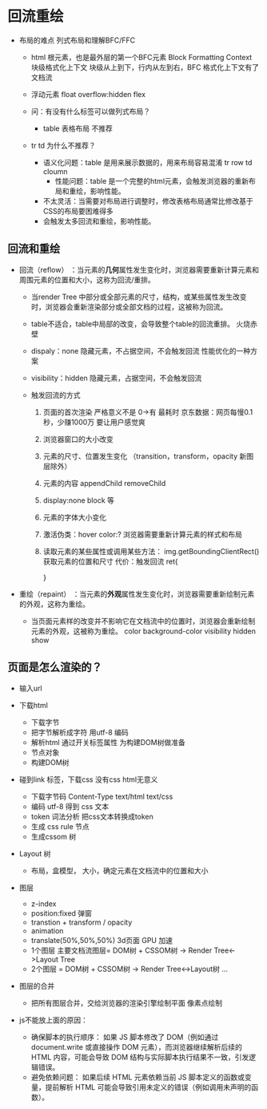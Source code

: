 # 回流重绘
- 布局的难点 列式布局和理解BFC/FFC
  - html 根元素，也是最外层的第一个BFC元素
    Block Formatting Context 块级格式化上下文 块级从上到下，行内从左到右，BFC 格式化上下文有了文档流

  - 浮动元素 float overflow:hidden flex 
  - 问：有没有什么标签可以做列式布局？
    - table 表格布局  不推荐

  - tr td
    为什么不推荐？
    - 语义化问题：table 是用来展示数据的，用来布局容易混淆
      tr row
      td cloumn
      - 性能问题：table 是一个完整的html元素，会触发浏览器的重新布局和重绘，影响性能。
    - 不太灵活：当需要对布局进行调整时，修改表格布局通常比修改基于CSS的布局要困难得多
    - 会触发太多回流和重绘，影响性能。

## 回流和重绘
  - 回流（reflow）
  ：当元素的**几何**属性发生变化时，浏览器需要重新计算元素和周围元素的位置和大小，这称为回流/重排。
    - 当render Tree 中部分或全部元素的尺寸，结构，或某些属性发生改变时，浏览器会重新渲染部分或全部文档的过程，这被称为回流。
    - table不适合，table中局部的改变，会导致整个table的回流重排。  火烧赤壁
    - dispaly：none  隐藏元素，不占据空间，不会触发回流  性能优化的一种方案
    - visibility：hidden  隐藏元素，占据空间，不会触发回流

    - 触发回流的方式
      1. 页面的首次渲染 严格意义不是 0->有 最耗时  京东数据：网页每慢0.1秒，少赚1000万 要让用户感觉爽
      2. 浏览器窗口的大小改变
      3. 元素的尺寸、位置发生变化 （transition，transform，opacity 新图层除外）
      4. 元素的内容 appendChild removeChild
      5. display:none block 等
      6. 元素的字体大小变化
      7. 激活伪类：hover
         color:? 浏览器需要重新计算元素的样式和布局
      8. 读取元素的某些属性或调用某些方法：
         img.getBoundingClientRect()  获取元素的位置和尺寸  代价：触发回流
         ret{

         }


  - 重绘（repaint）
  ：当元素的**外观**属性发生变化时，浏览器需要重新绘制元素的外观，这称为重绘。
    - 当页面元素样的改变并不影响它在文档流中的位置时，浏览器会重新绘制元素的外观，这被称为重绘。
      color  background-color  visibility  hidden  show

## 页面是怎么渲染的？
  - 输入url
  - 下载html
    - 下载字节
    - 把字节解析成字符 用utf-8 编码
    - 解析html 通过开关标签属性 为构建DOM树做准备
    - 节点对象
    - 构建DOM树
  - 碰到link 标签，下载css 没有css html无意义
    - 下载字节码 Content-Type text/html  text/css
    - 编码 utf-8 得到 css 文本
    - token 词法分析  把css文本转换成token
    - 生成 css rule 节点
    - 生成cssom 树
  - Layout 树
    - 布局，盒模型， 大小，确定元素在文档流中的位置和大小
  - 图层
    - z-index 
    - position:fixed 弹窗
    - transtion + transform / opacity
    - animation
    - translate(50%,50%,50%) 3d页面 GPU 加速
    - 1个图层 主要文档流图层= DOM树 + CSSOM树 -> Render Tree<->Layout Tree
    - 2个图层 = DOM树 + CSSOM树 -> Render Tree<->Layout树
    ...
  - 图层的合并
    - 把所有图层合并，交给浏览器的渲染引擎绘制平面 像素点绘制


  - js不能放上面的原因：
    - 确保脚本的执行顺序：
        如果 JS 脚本修改了 DOM（例如通过 document.write 或直接操作 DOM 元素），而浏览器继续解析后续的 HTML 内容，可能会导致 DOM 结构与实际脚本执行结果不一致，引发逻辑错误。
    - 避免依赖问题：
        如果后续 HTML 元素依赖当前 JS 脚本定义的函数或变量，提前解析 HTML 可能会导致引用未定义的错误（例如调用未声明的函数）。
